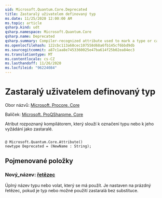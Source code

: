 ```yaml
---
uid: Microsoft.Quantum.Core.Deprecated
title: Zastaralý uživatelem definovaný typ
ms.date: 11/25/2020 12:00:00 AM
ms.topic: article
qsharp.kind: udt
qsharp.namespace: Microsoft.Quantum.Core
qsharp.name: Deprecated
qsharp.summary: Compiler-recognized attribute used to mark a type or callable as deprecated.
ms.openlocfilehash: 122cbc113a68cec107558d68a6fb145cf6bbd9db
ms.sourcegitcommit: a87c1aa8e7453360025e47ba614f25b02ea84ec3
ms.translationtype: MT
ms.contentlocale: cs-CZ
ms.lasthandoff: 11/26/2020
ms.locfileid: "96224084"
---
```

# <a name="deprecated-user-defined-type"></a>Zastaralý uživatelem definovaný typ

Obor názvů: [Microsoft. Procore. Core](xref:Microsoft.Quantum.Core)

Balíček: [Microsoft. ProQSharpme. Core](https://nuget.org/packages/Microsoft.Quantum.QSharp.Core)


Atribut rozpoznaný kompilátorem, který slouží k označení typu nebo k jeho vyžádání jako zastaralé.

```qsharp

@ Microsoft.Quantum.Core.Attribute()
newtype Deprecated = (NewName : String);
```



## <a name="named-items"></a>Pojmenované položky

### <a name="newname--string"></a>Nový_název: [řetězec](xref:microsoft.quantum.lang-ref.string)

Úplný název typu nebo volat, který se má použít.
Je nastaven na prázdný řetězec, pokud je typ nebo možné použití zastaralá bez substituce.